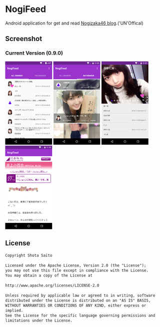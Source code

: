 NogiFeed
========

Android application for get and read [Nogizaka46 blog](http://blog.nogizaka46.com).('UN'Offical)

Screenshot
------

### Current Version (0.9.0)

<img src="./images/screenshot1.png" style="width:150px">
<img src="./images/screenshot2.png" style="width:150px">
<img src="./images/screenshot3.png" style="width:150px">
<img src="./images/screenshot4.png" style="width:150px">

License
------
```
Copyright Shota Saito

Licensed under the Apache License, Version 2.0 (the "License");
you may not use this file except in compliance with the License.
You may obtain a copy of the License at

http://www.apache.org/licenses/LICENSE-2.0

Unless required by applicable law or agreed to in writing, software
distributed under the License is distributed on an "AS IS" BASIS,
WITHOUT WARRANTIES OR CONDITIONS OF ANY KIND, either express or implied.
See the License for the specific language governing permissions and
limitations under the License.

```
